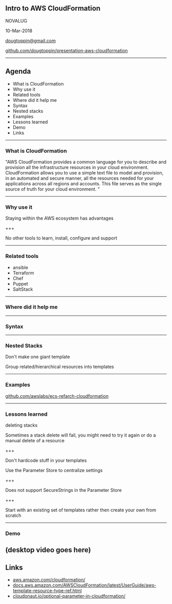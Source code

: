 ## Intro to AWS CloudFormation

NOVALUG

10-Mar-2018

dougtoppin@gmail.com

[github.com/dougtoppin/presentation-aws-cloudformation](github.com/dougtoppin/presentation-aws-cloudformation.git)

---

## Agenda

- What is CloudFormation
- Why use it
- Related tools
- Where did it help me
- Syntax
- Nested stacks
- Examples
- Lessons learned
- Demo
- Links

---
### What is CloudFormation

"AWS CloudFormation provides a common language for you to describe and provision all the infrastructure resources in your cloud environment. CloudFormation allows you to use a simple text file to model and provision, in an automated and secure manner, all the resources needed for your applications across all regions and accounts. This file serves as the single source of truth for your cloud environment. "

---
### Why use it

Staying within the AWS ecosystem has advantages

+++

No other tools to learn, install, configure and support

---
### Related tools

- ansible
- Terraform
- Chef
- Puppet
- SaltStack

---

### Where did it help me

---

### Syntax

---
### Nested Stacks

Don't make one giant template

Group related/hierarchical resources into templates

---

### Examples

[github.com/awslabs/ecs-refarch-cloudformation](github.com/awslabs/ecs-refarch-cloudformation)

---

### Lessons learned

deleting stacks

Sometimes a stack delete will fail, you might need to try it again or do a manual delete of a resource

+++

Don't hardcode stuff in your templates

Use the Parameter Store to centralize settings

+++

Does not support SecureStrings in the Parameter Store

+++

Start with an existing set of templates rather then create your own from scratch

---

### Demo

(desktop video goes here)
---

## Links

- [aws.amazon.com/cloudformation/](aws.amazon.com/cloudformation)
- [docs.aws.amazon.com/AWSCloudFormation/latest/UserGuide/aws-template-resource-type-ref.html](docs.aws.amazon.com/AWSCloudFormation/latest/UserGuide/aws-template-resource-type-ref.html)
- [cloudonaut.io/optional-parameter-in-cloudformation/](cloudonaut.io/optional-parameter-in-cloudformation)
